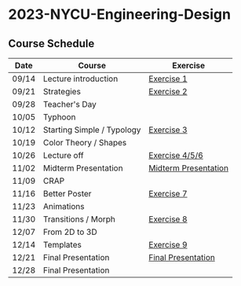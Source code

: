 # 2023-NYCU-Engineering-Design

## Course Schedule

| Date  | Course                     | Exercise                  |
|-------|----------------------------|---------------------------|
| 09/14 | Lecture introduction       |[Exercise 1](./Exercise-0914/README.md)|
| 09/21 | Strategies                 |[Exercise 2](./Exercise-0921/README.md)|
| 09/28 | Teacher's Day              |                           |
| 10/05 | Typhoon                    |                           |
| 10/12 | Starting Simple / Typology |[Exercise 3](./Exercise-1012/README.md)|
| 10/19 | Color Theory / Shapes      |                           |
| 10/26 | Lecture off                |[Exercise 4/5/6](./Exercise-1026/README.md)|
| 11/02 | Midterm Presentation       |[Midterm Presentation](./Midterm%20Presnetation/README.md)|
| 11/09 | CRAP                       |                           |
| 11/16 | Better Poster              |[Exercise 7](./Exercise-1116/README.md)|
| 11/23 | Animations                 |                           |
| 11/30 | Transitions / Morph        |[Exercise 8](./Exercise-1130/README.md)|
| 12/07 | From 2D to 3D              |                           |
| 12/14 | Templates                  |[Exercise 9](./Exercise-1214/README.md)|
| 12/21 | Final Presentation         |[Final Presentation](./Final%20Presentation/README.md)|
| 12/28 | Final Presentation         |                           |

